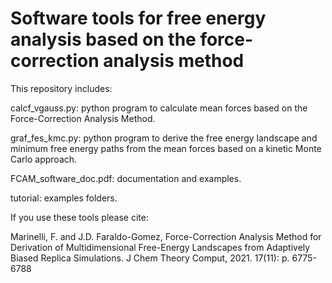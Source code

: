 # Software tools for free energy analysis based on the force-correction analysis method

This repository includes:

calcf_vgauss.py: python program to calculate mean forces based on the Force-Correction Analysis Method.

graf_fes_kmc.py: python program to derive the free energy landscape and minimum free energy paths from the mean forces based on a kinetic Monte Carlo approach.

FCAM_software_doc.pdf: documentation and examples.

tutorial: examples folders.

If you use these tools please cite:

Marinelli, F. and J.D. Faraldo-Gomez, Force-Correction Analysis Method for Derivation of Multidimensional Free-Energy Landscapes from Adaptively Biased Replica Simulations. J Chem Theory Comput, 2021. 17(11): p. 6775-6788

